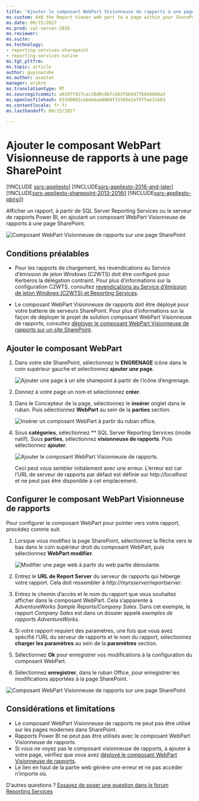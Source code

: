 ```yaml
---
title: "Ajouter le composant WebPart Visionneuse de rapports à une page SharePoint | Documents Microsoft"
ms.custom: Add the Report Viewer web part to a page within your SharePoint site.
ms.date: 09/15/2017
ms.prod: sql-server-2016
ms.reviewer: 
ms.suite: 
ms.technology:
- reporting-services-sharepoint
- reporting-services-native
ms.tgt_pltfrm: 
ms.topic: article
author: guyinacube
ms.author: asaxton
manager: erikre
ms.translationtype: MT
ms.sourcegitcommit: a9397f427cac18d0c8bfc663f6bd477b0440b8a3
ms.openlocfilehash: 033d8092cab4e6aa0889f153d5e2e7d75ae31b03
ms.contentlocale: fr-fr
ms.lasthandoff: 09/15/2017

---
```


# <a name="add-report-viewer-web-part-to-a-sharepoint-page"></a>Ajouter le composant WebPart Visionneuse de rapports à une page SharePoint

[!INCLUDE [ssrs-appliesto](../../includes/ssrs-appliesto.md)] [!INCLUDE[ssrs-appliesto-2016-and-later](../../includes/ssrs-appliesto-2016-and-later.md)] [!INCLUDE[ssrs-appliesto-sharepoint-2013-2016i](../../includes/ssrs-appliesto-sharepoint-2013-2016.md)] [!INCLUDE[ssrs-appliesto-pbirsi](../../includes/ssrs-appliesto-pbirs.md)])

Afficher un rapport, à partir de SQL Server Reporting Services ou le serveur de rapports Power BI, en ajoutant un composant WebPart Visionneuse de rapports à une page SharePoint.

![Composant WebPart Visionneuse de rapports sur une page SharePoint](media/sharepoint-report-viewer-web-part-on-page.png)

## <a name="prerequisites"></a>Conditions préalables

* Pour les rapports de chargement, les revendications au Service d’émission de jeton Windows (C2WTS) doit être configuré pour Kerberos la délégation contraint. Pour plus d’informations sur la configuration C2WTS, consultez [revendications au Service d’émission de jeton Windows (C2WTS) et Reporting Services](../install-windows/claims-to-windows-token-service-c2wts-and-reporting-services.md).

* Le composant WebPart Visionneuse de rapports doit être déployé pour votre batterie de serveurs SharePoint. Pour plus d’informations sur la façon de déployer le projet de solution composant WebPart Visionneuse de rapports, consultez [déployer le composant WebPart Visionneuse de rapports sur un site SharePoint](deploy-report-viewer-web-part.md).

## <a name="add-web-part"></a>Ajouter le composant WebPart

1. Dans votre site SharePoint, sélectionnez le **ENGRENAGE** icône dans le coin supérieur gauche et sélectionnez **ajouter une page**.

    ![Ajouter une page à un site sharepoint à partir de l’icône d’engrenage.](media/sharepoint-add-a-page.png)

2. Donnez à votre page un nom et sélectionnez **créer**.

3. Dans le Concepteur de la page, sélectionnez le **insérer** onglet dans le ruban. Puis sélectionnez **WebPart** au sein de la **parties** section.

    ![Insérer un composant WebPart à partir du ruban office.](media/sharepoint-insert-web-part.png)

4. Sous **catégories**, sélectionnez ** SQL Server Reporting Services (mode natif). Sous **parties**, sélectionnez **visionneuse de rapports**. Puis sélectionnez **ajouter**.

    ![Ajouter le composant WebPart Visionneuse de rapports.](media/sharepoint-report-viewer-web-part.png)

    Ceci peut vous sembler initialement avec une erreur. L’erreur est car l’URL de serveur de rapports par défaut est définie sur *http://localhost* et ne peut pas être disponible à cet emplacement.

## <a name="configure-the-report-viewer-web-part"></a>Configurer le composant WebPart Visionneuse de rapports

Pour configurer le composant WebPart pour pointer vers votre rapport, procédez comme suit.

1. Lorsque vous modifiez la page SharePoint, sélectionnez la flèche vers le bas dans le coin supérieur droit du composant WebPart, puis sélectionnez **WebPart modifier**.

    ![Modifier une page web à partir du web partie déroulante.](media/sharepoint-edit-web-part.png)

2. Entrez le **URL de Report Server** du serveur de rapports qui héberge votre rapport. Cela doit ressembler à *http://myrsserver/reportserver*.

3. Entrez le chemin d’accès et le nom du rapport que vous souhaitez afficher dans le composant WebPart. Cela s’apparente à *AdventureWorks Sample Reports/Company Sales*. Dans cet exemple, le rapport *Company Sales* est dans un dossier appelé *exemples de rapports AdventureWorks*.

4. Si votre rapport requiert des paramètres, une fois que vous avez spécifié l’URL du serveur de rapports et le nom du rapport, sélectionnez **charger les paramètres** au sein de la **paramètres** section.

5. Sélectionnez **Ok** pour enregistrer vos modifications à la configuration du composant WebPart.

6. Sélectionnez **enregistrer**, dans le ruban Office, pour enregistrer les modifications apportées à la page SharePoint.

![Composant WebPart Visionneuse de rapports sur une page SharePoint](media/sharepoint-report-viewer-web-part-on-page.png)

## <a name="considerations-and-limitations"></a>Considérations et limitations

* Le composant WebPart Visionneuse de rapports ne peut pas être utilisé sur les pages modernes dans SharePoint.
* Rapports Power BI ne peut pas être utilisés avec le composant WebPart Visionneuse de rapports.
* Si vous ne voyez pas le composant visionneuse de rapports, à ajouter à votre page, vérifiez que vous avez [déployé le composant WebPart Visionneuse de rapports](deploy-report-viewer-web-part.md).
* Le lien en haut de la partie web génère une erreur et ne pas accéder n’importe où.

D’autres questions ? [Essayez de poser une question dans le forum Reporting Services](http://go.microsoft.com/fwlink/?LinkId=620231)
